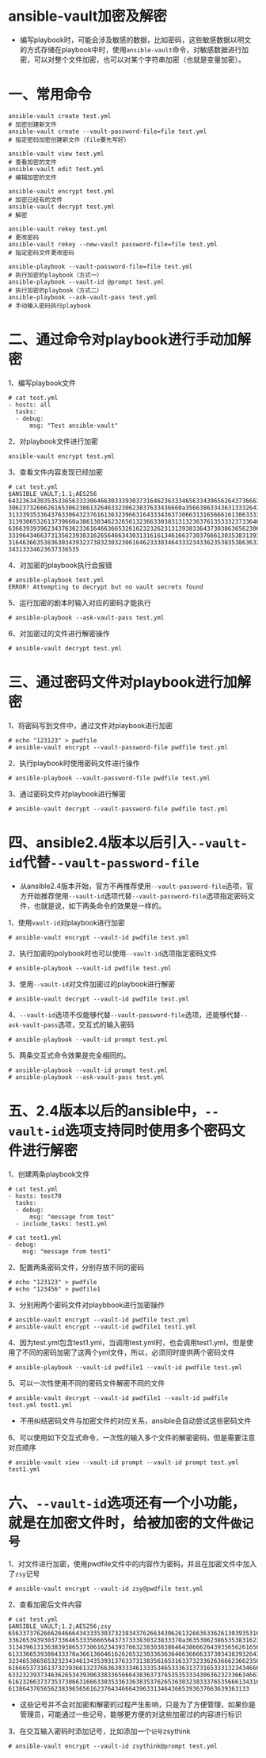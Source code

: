 ansible-vault加密及解密
===

- 编写playbook时，可能会涉及敏感的数据，比如密码，这些敏感数据以明文的方式存储在playbook中时，使用`ansible-vault`命令，对敏感数据进行加密，可以对整个文件加密，也可以对某个字符串加密（也就是变量加密）。

# 一、常用命令
```
ansible-vault create test.yml                                         # 加密创建新文件
ansible-vault create --vault-password-file=file test.yml              # 指定密码加密创建新文件（file要先写好）

ansible-vault view test.yml                                           # 查看加密的文件
ansible-vault edit test.yml                                           # 编辑加密的文件

ansible-vault encrypt test.yml                                        # 加密已经有的文件
ansible-vault decrypt test.yml                                        # 解密

ansible-vault rekey test.yml                                          # 更改密码
ansible-vault rekey --new-vault password-file=file test.yml           # 指定密码文件更改密码

ansible-playbook --vault-password-file=file test.yml                  # 执行加密的playbook（方式一）
ansible-playbook --vault-id @prompt test.yml                          # 执行加密的playbook（方式二）
ansible-playbook --ask-vault-pass test.yml                            # 手动输入密码执行playbook
```

# 二、通过命令对playbook进行手动加解密

1、编写playbook文件
```
# cat test.yml
- hosts: all
  tasks:
  - debug:
      msg: "Test ansible-vault"
```

2、对playbook文件进行加密
```
ansible-vault encrypt test.yml
```

3、查看文件内容发现已经加密
```
# cat test.yml
$ANSIBLE_VAULT;1.1;AES256
64323634303535336563333064663033393037316462363334656334396562643736663839386464
3062373266626165306238613264633230623837633436660a356638633436313332643735613335
31333935336437633064323761613632396631643334363730663131656661613063333265363838
3139306532613739660a386130346232656132366330383131323637613533323733646437366331
63663939396234376362336164663665326162323262313139383364373038636562306163636362
33396434663731356239303162656466343031316161346166373037666130353831393261313530
31646366353836303439323738323032306164623338346433323433623538353863633563633266
34313334623637336535
```

4、对加密的playbook执行会报错
```
# ansible-playbook test.yml
ERROR! Attempting to decrypt but no vault secrets found
```

5、运行加密的剧本时输入对应的密码才能执行
```
# ansible-playbook --ask-vault-pass test.yml
```

6、对加密过的文件进行解密操作
```
# ansible-vault decrypt test.yml
```

# 三、通过密码文件对playbook进行加解密

1、将密码写到文件中，通过文件对playbook进行加密
```
# echo "123123" > pwdfile
# ansible-vault encrypt --vault-password-file pwdfile test.yml
```

2、执行playbook时使用密码文件进行操作
```
# ansible-playbook --vault-password-file pwdfile test.yml
```

3、通过密码文件对playbook进行解密
```
# ansible-vault decrypt --vault-password-file pwdfile test.yml
```


# 四、ansible2.4版本以后引入`--vault-id`代替`--vault-password-file`

- 从ansible2.4版本开始，官方不再推荐使用`--vault-password-file`选项，官方开始推荐使用`--vault-id`选项代替`--vault-password-file`选项指定密码文件，也就是说，如下两条命令的效果是一样的。

1、使用`vault-id`对playbook进行加密
```
# ansible-vault encrypt --vault-id pwdfile test.yml
```

2、执行加密的polybook时也可以使用`--vault-id`选项指定密码文件
```
# ansible-playbook --vault-id pwdfile test.yml
```

3、使用`--vault-id`对文件加密过的playbook进行解密
```
# ansible-vault decrypt --vault-id pwdfile test.yml
```

4、`--vault-id`选项不仅能够代替`--vault-password-file`选项，还能够代替`--ask-vault-pass`选项，交互式的输入密码
```
# ansible-playbook --vault-id prompt test.yml
```

5、两条交互式命令效果是完全相同的。
```
# ansible-playbook --vault-id prompt test.yml
# ansible-playbook --ask-vault-pass test.yml
```


# 五、2.4版本以后的ansible中，`--vault-id`选项支持同时使用多个密码文件进行解密

1、创建两条playbook文件
```
# cat test.yml
- hosts: test70
  tasks:
  - debug:
      msg: "message from test"
  - include_tasks: test1.yml
 
# cat test1.yml
- debug:
    msg: "message from test1"
```

2、配置两条密码文件，分别存放不同的密码
```
# echo "123123" > pwdfile
# echo "123456" > pwdfile1
```

3、分别用两个密码文件对playbbook进行加密操作
```
# ansible-vault encrypt --vault-id pwdfile test.yml
# ansible-vault encrypt --vault-id pwdfile1 test1.yml
```

4、因为test.yml包含test1.yml，当调用test.yml时，也会调用test1.yml，但是使用了不同的密码加密了这两个yml文件，所以，必须同时提供两个密码文件
```
# ansible-playbook --vault-id pwdfile1 --vault-id pwdfile test.yml
```

5、可以一次性使用不同的密码文件解密不同的文件
```
# ansible-vault decrypt --vault-id pwdfile1 --vault-id pwdfile test.yml test1.yml
```
- 不用纠结密码文件与加密文件的对应关系，ansible会自动尝试这些密码文件

6、可以使用如下交互式命令，一次性的输入多个文件的解密密码，但是需要注意对应顺序
```
# ansible-vault view --vault-id prompt --vault-id prompt test.yml test1.yml
```

# 六、`--vault-id`选项还有一个小功能，就是在加密文件时，给被加密的文件`做记号`

1、对文件进行加密，使用pwdfile文件中的内容作为密码，并且在加密文件中加入了`zsy`记号
```
# ansible-vault encrypt --vault-id zsy@pwdfile test.yml
```

2、查看加密后文件内容
```
# cat test.yml
$ANSIBLE_VAULT;1.2;AES256;zsy
65633737626662646664343335303732383437626634306261326636336261303935316431626437
3362653939303733646533356665643737333830323833370a363530623865353831623936376463
31343961313638393865373061623439376632383038386464386662643935656261656130636135
6133366539386433370a366136646162626532303363636466366663373034383932643035313761
32346538656532323434613435393137633731383561653163373233626366623662356636643565
61666537316137323936613237663639333461333534653336313731653331323434666434663831
63323239373463626534393063383365666438363737653535333430636232336634663064393462
61623266373735373066316663303533633638353762653630323833376535666134316136356639
61386437656562383965656162376434666439633134643665393637663639363133
```
- 这些记号并不会对加密和解密的过程产生影响，只是为了方便管理，如果你是管理员，可能通过一些记号，能够更方便的对这些加密过的内容进行标识

3、在交互输入密码时添加记号，比如添加一个`记号`zsythink
```
# ansible-vault encrypt --vault-id zsythink@prompt test.yml
```
